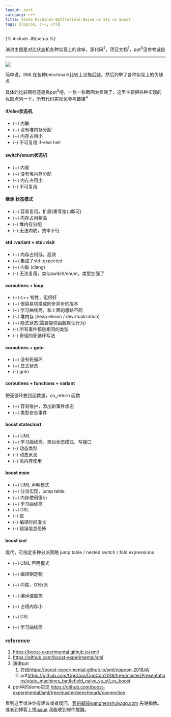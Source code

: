 ```yaml
---
layout: post
category: c++
title: State Machines Battlefield-Naive vs STL vs Boost
tags: [cppcon, c++, stl]
---
```

{% include JB/setup %}

演讲主题是对比状态机各种实现上的效率，源代码<sup>2</sup>，项目文档<sup>1</sup>，ppt<sup>3</sup>见参考链接

---

![](https://github.com/wanghenshui/wanghenshui.github.io/blob/master/assets/Snipaste_2019-05-10_09-36-16.png)

简单说，SML在各种benchmark比较上没拖后腿，然后列举了各种实现上的优缺点

具体的比较图标还是看ppt<sup>3</sup>吧，一张一张截图太费劲了，这里主要把各种实现的优缺点列一下，所有代码实现见参考链接<sup>4</sup>

#### if/else状态机

- (+) 内联
- (+) 没有堆内存分配
- (~) 内存占用小 
- (-) 不可复用 if-else hell

#### switch/enum状态机

- (+) 内联
- (+) 没有堆内存分配
- (~) 内存占用小 
- (-) 不可复用 

#### 继承 状态模式

- (+) 容易复用，扩展(重写接口即可)
- (~) 内存占用稍高
- (-) 堆内存分配
- (-) 无法内联，效率不行

#### std::variant + std::visit

- (+) 内存占用低，高效
- (+) 集成了std::expected
- (~) 内联 (clang)
- (-) 无法复用，类似switch/enum，类型加强了

#### coroutines + loop

- (+) c++  特性，组织好
- (+) 很容易切换成同步异步的版本
- (~) 学习曲线高，和上面的思路不同
- (~) 堆内存 (heap elision /  devirtualization)
- (~) 隐式状态(需要提供函数默认行为)
- (-) 所有事件都是相同的类型
- (-) 奇怪的死循环写法

#### coroutines + goto

- (+) 没有死循环
- (+) 显式状态
- (-) goto

#### coroutines + functions + variant 

把死循环放到函数里，co_return 函数

- (+) 容易维护，添加新事件状态
- (+) 类型安全事件



#### boost statechart

- (+) UML
- (~) 学习曲线高，类似状态模式，写接口
- (-) 动态类型
- (-) 动态派发
- (-) 高内存使用

#### boost msm

- (+) UML 声明模式
- (+) 分派实现，jump table
- (+) 内存使用很小
- (~) 学习曲线高
- (~) DSL
- (-) 宏
- (-) 编译时间漫长
- (-) 错误信息恐怖



#### boost sml

现代，可指定多种分派策略 jump table / nested switch / fold expressions

- (+) UML 声明模式

- (+) 编译期定制

- (+) 内联，O1分派

- (+) 编译速度快

- (+) 占用内存小

- (~) DSL

- (~) 学习曲线高

  

### reference

1.  <https://boost-experimental.github.io/sml/>
2.  <https://github.com/boost-experimental/sml>
3.  演讲ppt
    1.  在线<https://boost-experimental.github.io/sml/cppcon-2018/#/>
    2.  pdf<https://github.com/CppCon/CppCon2018/tree/master/Presentations/state_machines_battlefield_naive_vs_stl_vs_boost>
4.  ppt中的demo实现 <https://github.com/boost-experimental/sml/tree/master/benchmark/connection>

看到这里或许你有建议或者疑问，我的邮箱wanghenshui@qq.com 先谢指教。或者到博客上提[issue](https://github.com/wanghenshui/wanghenshui.github.io/issues/new) 我能收到邮件提醒。

